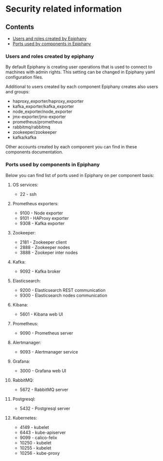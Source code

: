 # Security related information

## Contents

- [Users and roles created by Epiphany](#users-and-roles-created-by-epiphany)
- [Ports used by components in Epiphany](#ports-used-by-components-in-epiphany)


### Users and roles created by epiphany

By default Epiphany is creating user operations that is used to connect to machines with admin rights. This setting can 
be changed in Epiphany yaml configuration files. 

Additional to users created by each component Epiphany creates also users and groups:

  - haproxy_exporter/haproxy_exporter
  - kafka_exporter/kafka_exporter
  - node_exporter/node_exporter
  - jmx-exporter/jmx-exporter
  - prometheus/prometheus
  - rabbitmq/rabbitmq
  - zookeeper/zookeeper
  - kafka/kafka
  
Other accounts created by each component you can find in these components documentation.


### Ports used by components in Epiphany

Below you can find list of ports used in Epiphany on per component basis:

1. OS services:
 
    - 22 - ssh

2. Prometheus exporters:

    - 9100 - Node exporter
    - 9101 - HAProxy exporter
    - 9308 - Kafka exporter

3. Zookeeper:

    - 2181 - Zookeeper client
    - 2888 - Zookeeper nodes
    - 3888 - Zookeper inter nodes

4. Kafka:

    - 9092 - Kafka broker

5. Elasticsearch:

    - 9200 - Elasticsearch REST communication
    - 9300 - Elasticsearch nodes communication

6. Kibana:

    - 5601 -  Kibana web UI

7. Prometheus:

    - 9090 - Prometheus server

8. Alertmanager:

    - 9093 - Alertmanager service

9. Grafana:

    - 3000 - Grafana web UI

10. RabbitMQ:

    - 5672 - RabbitMQ server

11. Postgresql:

    - 5432 - Postgresql server

12. Kubernetes:

    - 4149 - kubelet
    - 6443 - kube-apiserver
    - 9099 - calico-felix
    - 10250 - kubelet
    - 10255 - kubelet
    - 10256 - kube-proxy
